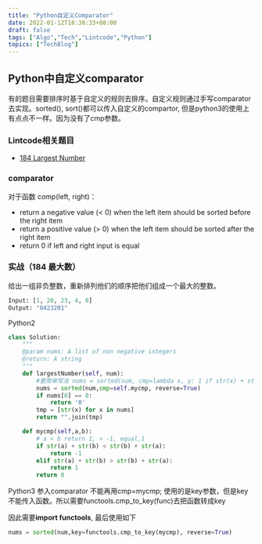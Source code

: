 ```yaml
---
title: "Python自定义Comparator"
date: 2022-01-12T18:38:33+08:00
draft: false
tags: ["Algo","Tech","Lintcode","Python"]
topics: ["TechBlog"]
---
```


## Python中自定义comparator
有的题目需要排序时基于自定义的规则去排序。自定义规则通过手写comparator去实现。sorted(), sort()都可以传入自定义的compartor, 但是python3的使用上有点点不一样。因为没有了cmp参数。

### Lintcode相关题目
* [184 Largest Number](https://www.lintcode.com/problem/184/description)

### comparator
对于函数 comp(left, right)：
* return a negative value (< 0) when the left item should be sorted before the right item
* return a positive value (> 0) when the left item should be sorted after the right item
* return 0 if left and right input is equal

### 实战（184 最大数）
给出一组非负整数，重新排列他们的顺序把他们组成一个最大的整数。
```python
Input: [1, 20, 23, 4, 8]
Output: "8423201"
```
Python2
```python
class Solution:
    """
    @param nums: A list of non negative integers
    @return: A string
    """
    def largestNumber(self, num):
        #更简单写法 nums = sorted(num, cmp=lambda x, y: 1 if str(x) + str(y) < str(y) + str(x) else -1)
        nums = sorted(num,cmp=self.mycmp, reverse=True)
        if nums[0] == 0:
            return '0'
        tmp = [str(x) for x in nums]
        return "".join(tmp)

    def mycmp(self,a,b):
        # a < b return 1, > -1, equal,1
        if str(a) + str(b) < str(b) + str(a):
            return -1
        elif str(a) + str(b) > str(b) + str(a):
            return 1
        return 0
```
Python3
参入comparator 不能再用cmp=mycmp; 使用的是key参数，但是key不能传入函数。所以需要functools.cmp_to_key(func)去把函数转成key

因此需要**import functools**, 最后使用如下

```Python
nums = sorted(num,key=functools.cmp_to_key(mycmp), reverse=True)
```







